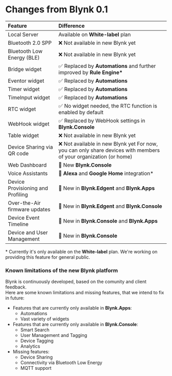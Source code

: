 # Changes from Blynk 0.1

| Feature | Difference |
| :--- | :--- |
| Local Server | Available on **White-label** plan |
| Bluetooth 2.0 SPP | ❌ Not available in new Blynk yet |
| Bluetooth Low Energy \(BLE\) | ❌ Not available in new Blynk yet |
| Bridge widget | ✅ Replaced by **Automations** and further improved by **Rule Engine\*** |
| Eventor widget | ✅ Replaced by **Automations** |
| Timer widget | ✅ Replaced by **Automations** |
| TimeInput widget | ✅ Replaced by **Automations** |
| RTC widget | ✅ No widget needed, the RTC function is enabled by default |
| WebHook widget | ✅ Replaced by WebHook settings in **Blynk.Console** |
| Table widget | ❌ Not available in new Blynk yet |
| Device Sharing via QR code | ❌ Not available in new Blynk yet For now, you can only share devices with members of your organization \(or home\) |
| Web Dashboard | 🎉 New **Blynk.Console** |
| Voice Assistants | 🎉 **Alexa** and **Google Home** integration\* |
| Device Provisioning and Profiling | 🎉 New in **Blynk.Edgent** and **Blynk.Apps** |
| Over-the-Air firmware updates | 🎉 New in **Blynk.Edgent** and **Blynk.Console** |
| Device Event Timeline | 🎉 New in **Blynk.Console** and **Blynk.Apps** |
| Device and User Management | 🎉 New in **Blynk.Console** |

\* Currently it's only available on the **White-label** plan. We're working on providing this feature for general public.

### Known limitations of the new Blynk platform

Blynk is continuously developed, based on the comunity and client feedback.  
Here are some known limitations and missing features, that we intend to fix in future:

* Features that are currently only available in **Blynk.Apps**:
  * Automations
  * Vast variety of widgets
* Features that are currently only available in **Blynk.Console**:
  * Smart Search
  * User Management and Tagging
  * Device Tagging
  * Analytics
* Missing features:
  * Device Sharing
  * Connectivity via Bluetooth Low Energy
  * MQTT support

